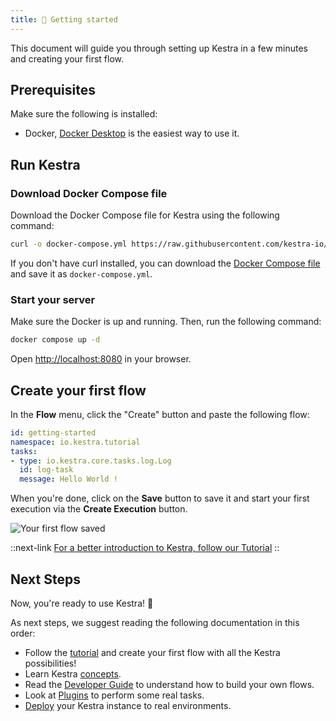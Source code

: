 ```yaml
---
title: 🚀 Getting started
---
```


This document will guide you through setting up Kestra in a few minutes and creating your first flow.

## Prerequisites

Make sure the following is installed:
- Docker, [Docker Desktop](https://docs.docker.com/get-docker/) is the easiest way to use it.

## Run Kestra

### Download Docker Compose file

Download the Docker Compose file for Kestra using the following command:

```bash
curl -o docker-compose.yml https://raw.githubusercontent.com/kestra-io/kestra/develop/docker-compose.yml
```

If you don't have curl installed, you can download the [Docker Compose file](https://github.com/kestra-io/kestra/blob/develop/docker-compose.yml) and save it as `docker-compose.yml`.

### Start your server

Make sure the Docker is up and running. Then, run the following command:

```bash
docker compose up -d
```

Open [http://localhost:8080](http://localhost:8080) in your browser.

## Create your first flow

In the **Flow** menu, click the "Create" button and paste the following flow:

```yaml
id: getting-started
namespace: io.kestra.tutorial
tasks:
- type: io.kestra.core.tasks.log.Log
  id: log-task
  message: Hello World !
```

When you're done, click on the **Save** button to save it and start your first execution via the **Create Execution** button.

![Your first flow saved](/docs/getting-started/saved.png)

::next-link
[For a better introduction to Kestra, follow our Tutorial](./02.tutorial/index.md)
::

## Next Steps

Now, you're ready to use Kestra! :rocket:

As next steps, we suggest reading the following documentation in this order:
- Follow the [tutorial](./02.tutorial/index.md) and create your first flow with all the Kestra possibilities!
- Learn Kestra [concepts](./03.concepts/index.md).
- Read the [Developer Guide](./05.developer-guide/index.md) to understand how to build your own flows.
- Look at [Plugins](../plugins/index.md) to perform some real tasks.
- [Deploy](./09.administrator-guide/index.md) your Kestra instance to real environments.
